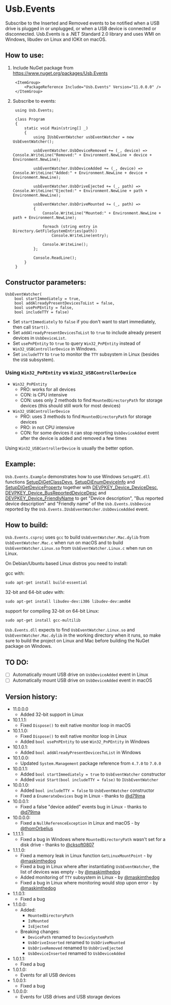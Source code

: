 # Usb.Events

Subscribe to the Inserted and Removed events to be notified when a USB drive is plugged in or unplugged, or when a USB device is connected or disconnected. Usb.Events is a .NET Standard 2.0 library and uses WMI on Windows, libudev on Linux and IOKit on macOS.

## How to use:

1. Include NuGet package from https://www.nuget.org/packages/Usb.Events

        <ItemGroup>
            <PackageReference Include="Usb.Events" Version="11.0.0.0" />
        </ItemGroup>
        
2. Subscribe to events:

        using Usb.Events;

        class Program
        {
            static void Main(string[] _)
            {
                using IUsbEventWatcher usbEventWatcher = new UsbEventWatcher();

                usbEventWatcher.UsbDeviceRemoved += (_, device) => Console.WriteLine("Removed:" + Environment.NewLine + device + Environment.NewLine);

                usbEventWatcher.UsbDeviceAdded += (_, device) => Console.WriteLine("Added:" + Environment.NewLine + device + Environment.NewLine);

                usbEventWatcher.UsbDriveEjected += (_, path) => Console.WriteLine("Ejected:" + Environment.NewLine + path + Environment.NewLine);

                usbEventWatcher.UsbDriveMounted += (_, path) =>
                {
                    Console.WriteLine("Mounted:" + Environment.NewLine + path + Environment.NewLine);

                    foreach (string entry in Directory.GetFileSystemEntries(path))
                        Console.WriteLine(entry);

                    Console.WriteLine();
                };

                Console.ReadLine();
            }
        }

## Constructor parameters:

```
UsbEventWatcher(
    bool startImmediately = true, 
    bool addAlreadyPresentDevicesToList = false, 
    bool usePnPEntity = false, 
    bool includeTTY = false)
```

- Set `startImmediately` to `false` if you don't want to start immediately, then call `Start()`.
- Set `addAlreadyPresentDevicesToList` to `true` to include already present devices in `UsbDeviceList`.
- Set `usePnPEntity` to `true` to query `Win32_PnPEntity` instead of `Win32_USBControllerDevice` in Windows.
- Set `includeTTY` to `true` to monitor the `TTY` subsystem in Linux (besides the `USB` subsystem).

### Using `Win32_PnPEntity` vs `Win32_USBControllerDevice`

- `Win32_PnPEntity`
    - PRO: works for all devices
    - CON: is CPU intensive
    - CON: uses only 2 methods to find `MountedDirectoryPath` for storage devices (this should still work for most devices)
- `Win32_USBControllerDevice`
    - PRO: uses 3 methods to find `MountedDirectoryPath` for storage devices
    - PRO: in not CPU intensive
    - CON: for some devices it can stop reporting `UsbDeviceAdded` event after the device is added and removed a few times

Using `Win32_USBControllerDevice` is usually the better option.

## Example:

`Usb.Events.Example` demonstrates how to use Windows `SetupAPI.dll` functions [SetupDiGetClassDevs](https://docs.microsoft.com/en-us/windows/win32/api/setupapi/nf-setupapi-setupdigetclassdevsw), [SetupDiEnumDeviceInfo](https://docs.microsoft.com/en-us/windows/win32/api/setupapi/nf-setupapi-setupdienumdeviceinfo) and [SetupDiGetDeviceProperty](https://docs.microsoft.com/en-us/windows/win32/api/setupapi/nf-setupapi-setupdigetdevicepropertyw) together with [DEVPKEY_Device_DeviceDesc](https://docs.microsoft.com/en-us/windows-hardware/drivers/install/devpkey-device-devicedesc), [DEVPKEY_Device_BusReportedDeviceDesc](https://docs.microsoft.com/en-us/windows-hardware/drivers/install/devpkey-device-busreporteddevicedesc) and [DEVPKEY_Device_FriendlyName](https://docs.microsoft.com/en-us/windows-hardware/drivers/install/devpkey-device-friendlyname) to get "Device description", "Bus reported device description" and "Friendly name" of the `Usb.Events.UsbDevice` reported by the `Usb.Events.IUsbEventWatcher.UsbDeviceAdded` event.

## How to build:

`Usb.Events.csproj` uses `gcc` to build `UsbEventWatcher.Mac.dylib` from `UsbEventWatcher.Mac.c` when run on macOS and to build `UsbEventWatcher.Linux.so` from `UsbEventWatcher.Linux.c` when run on Linux.

On Debian/Ubuntu based Linux distros you need to install:

gcc with:
```
sudo apt-get install build-essential
```
32-bit and 64-bit udev with:
```
sudo apt-get install libudev-dev:i386 libudev-dev:amd64
```
support for compiling 32-bit on 64-bit Linux:
```
sudo apt-get install gcc-multilib
```

`Usb.Events.dll` expects to find `UsbEventWatcher.Linux.so` and `UsbEventWatcher.Mac.dylib` in the working directory when it runs, so make sure to build the project on Linux and Mac before building the NuGet package on Windows.

## TO DO:

- [ ] Automatically mount USB drive on `UsbDeviceAdded` event in Linux
- [ ] Automatically mount USB drive on `UsbDeviceAdded` event in macOS

## Version history:

- 11.0.0.0
    - Added 32-bit support in Linux
- 10.1.1.1:
    - Fixed `Dispose()` to exit native monitor loop in macOS
- 10.1.1.0:
    - Fixed `Dispose()` to exit native monitor loop in Linux
    - Added `bool usePnPEntity` to use `Win32_PnPEntity` in Windows
- 10.1.0.1:
    - Added `bool addAlreadyPresentDevicesToList` in Windows
- 10.1.0.0:
    - Updated `System.Management` package reference from `4.7.0` to `7.0.0`
- 10.0.1.1:
    - Added `bool startImmediately = true` to `UsbEventWatcher` constructor
    - Added `void Start(bool includeTTY = false)` to `IUsbEventWatcher`
- 10.0.1.0:
    - Added `bool includeTTY = false` to `UsbEventWatcher` constructor
    - Fixed a `EnumerateDevices` bug in Linux - thanks to [@d79ima](https://github.com/d79ima)
- 10.0.0.1:
    - Fixed a false "device added" events bug in Linux - thanks to [@d79ima](https://github.com/d79ima)
- 10.0.0.0:
    - Fixed a `NullReferenceException` in Linux and macOS - by [@thomOrbelius](https://github.com/thomOrbelius)
- 1.1.1.1:
    - Fixed a bug in Windows where `MountedDirectoryPath` wasn't set for a disk drive - thanks to [@cksoft0807](https://github.com/cksoft0807)
- 1.1.1.0:
    - Fixed a memory leak in Linux function `GetLinuxMountPoint` - by [@maskimthedog](https://github.com/maskimthedog)
    - Fixed a bug in Linux where after instantiating `UsbEventWatcher`, the list of devices was empty - by [@maskimthedog](https://github.com/maskimthedog)
    - Added monitoring of `TTY` subsystem in Linux - by [@maskimthedog](https://github.com/maskimthedog)
    - Fixed a bug in Linux where monitoring would stop upon error - by [@maskimthedog](https://github.com/maskimthedog)
- 1.1.0.1:
    - Fixed a bug
- 1.1.0.0:
    - Added:
        - `MountedDirectoryPath`
        - `IsMounted`
        - `IsEjected`
    - Breaking changes:
        - `DevicePath` renamed to `DeviceSystemPath`
        - `UsbDriveInserted` renamed to `UsbDriveMounted`
        - `UsbDriveRemoved` renamed to `UsbDriveEjected`
        - `UsbDeviceInserted` renamed to `UsbDeviceAdded`
- 1.0.1.1:
    - Fixed a bug
- 1.0.1.0:
    - Events for all USB devices
- 1.0.0.1:
    - Fixed a bug
- 1.0.0.0:
    - Events for USB drives and USB storage devices
